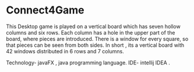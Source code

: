 # Connect4Game

This Desktop game is played on a vertical board which has seven hollow columns and six rows. Each column has a hole in the upper part of the board, where pieces are introduced. There is a window for every square, so that pieces can be seen from both sides.
In short , its a vertical board with 42 windows distributed in 6 rows and 7 columns.

Technology- javaFX , java programming language.
IDE- intellij IDEA .
